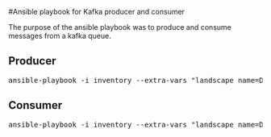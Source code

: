 #Ansible playbook for Kafka producer and consumer

The purpose of the ansible playbook was to produce and consume messages from a kafka queue. 

## Producer
<pre>ansible-playbook -i inventory --extra-vars "landscape_name=DEV deploy_artifact_name=M.ear" jpk-producer.yml</pre>
## Consumer
<pre>ansible-playbook -i inventory --extra-vars "landscape_name=DEV deploy_artifact_name=M.ear" jpk-consumer.yml</pre>
